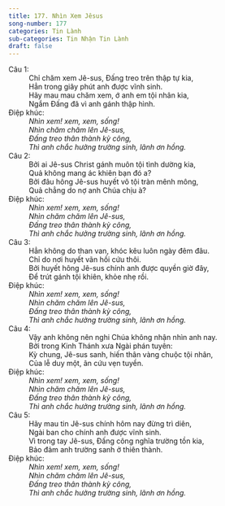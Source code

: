 ```yaml
---
title: 177. Nhìn Xem Jêsus
song-number: 177
categories: Tin Lành
sub-categories: Tin Nhận Tin Lành
draft: false
---
```

<dl><dt>Câu 1:</dt><dd data-verse="1">Chỉ chăm xem Jê-sus, Đấng treo trên thập tự kia, <br/>Hẳn trong giây phút anh được vĩnh sinh. <br/>Hãy mau mau chăm xem, ớ anh em tội nhân kia, <br/>Ngắm Đấng đã vì anh gánh thập hình. </dd><dt>Điệp khúc:</dt><dd data-chorus="1"><em>Nhìn xem! xem, xem, sống! <br/>Nhìn chăm chăm lên Jê-sus, <br/>Đấng treo thân thành kỳ công, <br/>Thì anh chắc hưởng trường sinh, lãnh ơn hồng. </em></dd><dt>Câu 2:</dt><dd data-verse="2">Bởi ai Jê-sus Christ gánh muôn tội tình dường kia, <br/>Quả không mang ác khiên bạn đó a? <br/>Bởi đâu hông Jê-sus huyết vô tội tràn mênh mông, <br/>Quả chẳng do nợ anh Chúa chịu à? </dd><dt>Điệp khúc:</dt><dd data-chorus="1"><em>Nhìn xem! xem, xem, sống! <br/>Nhìn chăm chăm lên Jê-sus, <br/>Đấng treo thân thành kỳ công, <br/>Thì anh chắc hưởng trường sinh, lãnh ơn hồng. </em></dd><dt>Câu 3:</dt><dd data-verse="3">Hẳn không do than van, khóc kêu luôn ngày đêm đâu. <br/>Chỉ do nơi huyết vãn hồi cứu thôi. <br/>Bởi huyết hông Jê-sus chính anh được quyền giờ đây, <br/>Để trút gánh tội khiên, khỏe nhẹ rồi. </dd><dt>Điệp khúc:</dt><dd data-chorus="1"><em>Nhìn xem! xem, xem, sống! <br/>Nhìn chăm chăm lên Jê-sus, <br/>Đấng treo thân thành kỳ công, <br/>Thì anh chắc hưởng trường sinh, lãnh ơn hồng. </em></dd><dt>Câu 4:</dt><dd data-verse="4">Vậy anh không nên nghi Chúa không nhận nhìn anh nay. <br/>Bởi trong Kinh Thánh xưa Ngài phán tuyên: <br/>Kỳ chung, Jê-sus sanh, hiến thân vàng chuộc tội nhân, <br/>Của lễ duy một, ân cứu vẹn tuyền. </dd><dt>Điệp khúc:</dt><dd data-chorus="1"><em>Nhìn xem! xem, xem, sống! <br/>Nhìn chăm chăm lên Jê-sus, <br/>Đấng treo thân thành kỳ công, <br/>Thì anh chắc hưởng trường sinh, lãnh ơn hồng. </em></dd><dt>Câu 5:</dt><dd data-verse="5">Hãy mau tin Jê-sus chính hôm nay đừng trì diên, <br/>Ngài ban cho chính anh được vĩnh sinh. <br/>Vì trong tay Jê-sus, Đấng công nghĩa trường tồn kia, <br/>Bảo đảm anh trường sanh ở thiên thành. </dd><dt>Điệp khúc:</dt><dd data-chorus="1"><em>Nhìn xem! xem, xem, sống! <br/>Nhìn chăm chăm lên Jê-sus, <br/>Đấng treo thân thành kỳ công, <br/>Thì anh chắc hưởng trường sinh, lãnh ơn hồng. </em></dd></dl>